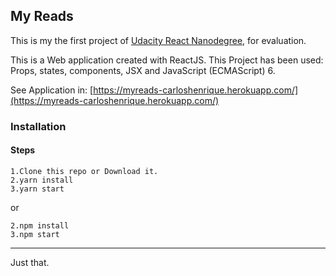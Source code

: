 ## My Reads
 
This is my the first project of  [Udacity React Nanodegree](https://www.udacity.com/course/react-nanodegree--nd019), for evaluation.

This is a Web application created with ReactJS. This Project has been used: Props, states, components, JSX and JavaScript (ECMAScript) 6.

See Application in: [https://myreads-carloshenrique.herokuapp.com/](https://myreads-carloshenrique.herokuapp.com/)

### Installation

#### Steps

```
1.Clone this repo or Download it.
2.yarn install
3.yarn start
```

or

```
2.npm install
3.npm start
```
***
Just that.
